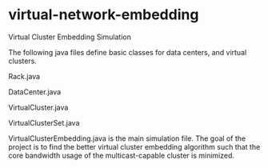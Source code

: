# virtual-network-embedding
Virtual Cluster Embedding Simulation

The following java files define basic classes for data centers, and virtual clusters.

Rack.java

DataCenter.java

VirtualCluster.java

VirtualClusterSet.java

VirtualClusterEmbedding.java is the main simulation file. The goal of the project is to find the better virtual cluster
embedding algorithm such that the core bandwidth usage of the multicast-capable cluster is minimized.
